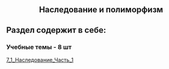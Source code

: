 <h2 style="text-align:center">Наследование и полиморфизм</h2>

## Раздел содержит в себе:

###  Учебные темы - 8 шт


<div>
<a href="https://github.com/kolesnikovvitaliy/pokolenie_python_oop/tree/main/7_Наследование_и_полиморфизм/7_1_Наследование_Часть_1">7_1_Наследование_Часть_1</a>  &nbsp; 
</div> 
